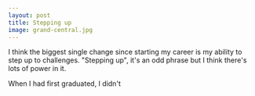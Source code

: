 ```yaml
---
layout: post
title: Stepping up
image: grand-central.jpg
---
```


I think the biggest single change since starting my career is my ability to step up to challenges.  "Stepping up", it's an odd phrase but I think there's lots of power in it. 

When I had first graduated, I didn't 